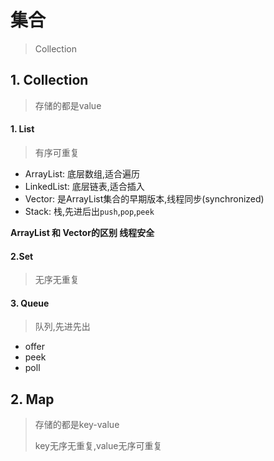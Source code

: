 # 集合

> Collection

## 1. Collection

> 存储的都是value

#### 1. List

> 有序可重复

- ArrayList: 底层数组,适合遍历
- LinkedList: 底层链表,适合插入
- Vector: 是ArrayList集合的早期版本,线程同步(synchronized)
- Stack: 栈,先进后出`push`,`pop`,`peek`

**ArrayList 和 Vector的区别 线程安全**

#### 2.Set

> 无序无重复

#### 3. Queue

> 队列,先进先出

- offer
- peek
- poll



## 2. Map

> 存储的都是key-value
>
> key无序无重复,value无序可重复

